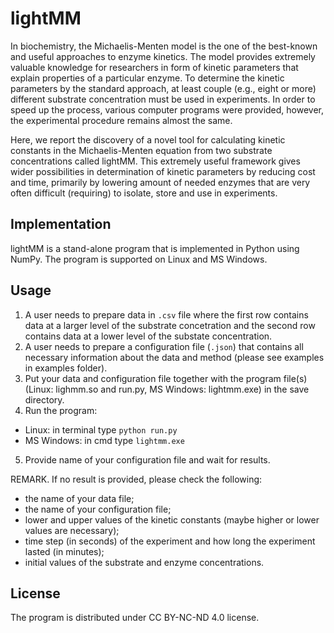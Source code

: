 # lightMM

In biochemistry, the Michaelis-Menten model is the one of the best-known and useful approaches to enzyme kinetics. The model provides extremely valuable knowledge for researchers in form of kinetic parameters that explain properties of a particular enzyme. To determine the kinetic parameters by the standard approach, at least couple (e.g., eight or more) different substrate concentration must be used in experiments. In order to speed up the process, various computer programs were provided, however, the experimental procedure remains almost the same.

Here, we report the discovery of a novel tool for calculating kinetic constants in the Michaelis-Menten equation from two substrate concentrations called lightMM. This extremely useful framework gives wider possibilities in determination of kinetic parameters by reducing cost and time, primarily by lowering amount of needed enzymes that are very often difficult (requiring) to isolate, store and use in experiments.

## Implementation

lightMM is a stand-alone program that is implemented in Python using NumPy. The program is supported on Linux and MS Windows.

## Usage

1. A user needs to prepare data in ```.csv``` file where the first row contains data at a larger level of the substrate concetration and the second row contains data at a lower level of the substate concentration.
2. A user needs to prepare a configuration file (```.json```) that contains all necessary information about the data and method (please see examples in examples folder).
3. Put your data and configuration file together with the program file(s) (Linux: lighmm.so and run.py, MS Windows: lightmm.exe) in the save directory.
4. Run the program:
- Linux: in terminal type ```python run.py```
- MS Windows: in cmd type ```lightmm.exe```
5. Provide name of your configuration file and wait for results. 

REMARK. If no result is provided, please check the following:
- the name of your data file;
- the name of your configuration file;
- lower and upper values of the kinetic constants (maybe higher or lower values are necessary);
- time step (in seconds) of the experiment and how long the experiment lasted (in minutes);
- initial values of the substrate and enzyme concentrations. 

## License

The program is distributed under CC BY-NC-ND 4.0 license.
